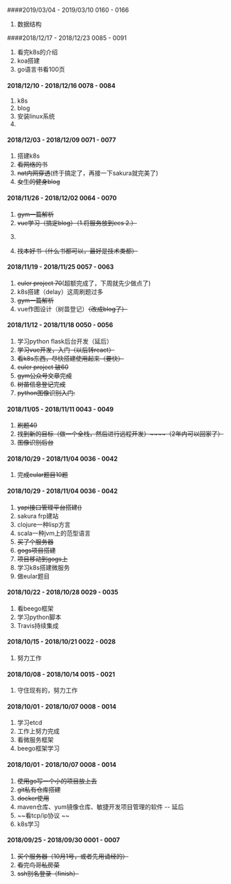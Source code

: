 

 

####2019/03/04 - 2019/03/10    0160 - 0166 
1. 数据结构

####2018/12/17 - 2018/12/23    0085 - 0091 

1. 看完k8s的介绍
2. koa搭建
3. go语言书看100页

#### 2018/12/10 - 2018/12/16    0078 - 0084

1. k8s
2. blog
3. 安装linux系统
4. 


#### 2018/12/03 - 2018/12/09    0071 - 0077

1. 搭建k8s
2. ~~看网络的书~~
3. ~~nat内网穿透~~(终于搞定了，再接一下sakura就完美了)
4. ~~女生的健身blog~~

#### 2018/11/26 - 2018/12/02    0064 - 0070

1. ~~gym一篇解析~~
2. ~~vue学习（搞定blog）（1.将服务放到ecs  2.）~~
3. ~~~frp内网穿透（花生壳、nat123）~~
   
   ~~~
4. ~~找本好书（什么书都可以，最好是技术类都）~~


#### 2018/11/19 - 2018/11/25    0057 - 0063
1. ~~euler project 70~~(超额完成了，下周就先少做点了)
2. k8s搭建（delay）这周刷题过多
3. ~~gym一篇解析~~
4. vue作图设计（树苗登记）~~（改成blog了）~~

#### 2018/11/12 - 2018/11/18    0050 - 0056
1. 学习python flask后台开发（延后）
2. ~~学习vue开发，入门（以后转react）~~
3. ~~看k8s东西，尽快搭建使用起来（要快）~~
4. ~~euler project 破60~~
5. ~~gym公众号文章完成~~
6. ~~树苗信息登记完成~~
7. ~~python图像识别入门:~~

#### 2018/11/05 - 2018/11/11    0043 - 0049
1. ~~刷题40~~
2. ~~找到新的目标（做一个全栈，然后进行远程开发）~~~~（2年内可以回家了）~~
3. ~~图像识别后台~~

#### 2018/10/29 - 2018/11/04    0036 - 0042
1. ~~完成eular题目10题~~

#### 2018/10/29 - 2018/11/04    0036 - 0042
1. ~~yapi接口管理平台搭建()~~
2. sakura frp建站
3. clojure一种lisp方言
4. scala一种jvm上的范型语言
5. ~~买了个服务器~~
6. ~~gogs项目搭建~~
7. ~~项目移动到gogs上~~
8. 学习k8s搭建微服务
9. 做eular题目

#### 2018/10/22 - 2018/10/28    0029 - 0035
1. 看beego框架
2. 学习python脚本
3. Travis持续集成

#### 2018/10/15 - 2018/10/21    0022 - 0028
1. 努力工作

#### 2018/10/08 - 2018/10/14    0015 - 0021
1. 守住现有的，努力工作

#### 2018/10/01 - 2018/10/07    0008 - 0014
1. 学习etcd
2. 工作上努力完成
3. 看微服务框架
4. beego框架学习

#### 2018/10/01 - 2018/10/07    0008 - 0014
1. ~~使用go写一个小的项目放上去~~
2. ~~git私有仓库搭建~~
3. ~~docker使用~~
4. maven仓库、yum镜像仓库、敏捷开发项目管理的软件 -- 延后
5. ~~看tcp/ip协议    ~~
6. k8s学习

#### 2018/09/25 - 2018/09/30    0001 - 0007
1. ~~买个服务器（10月1号，或者先用诵经的）~~
3. ~~看完鸟哥私房菜~~
5. ~~ssh别名登录（finish）~~

